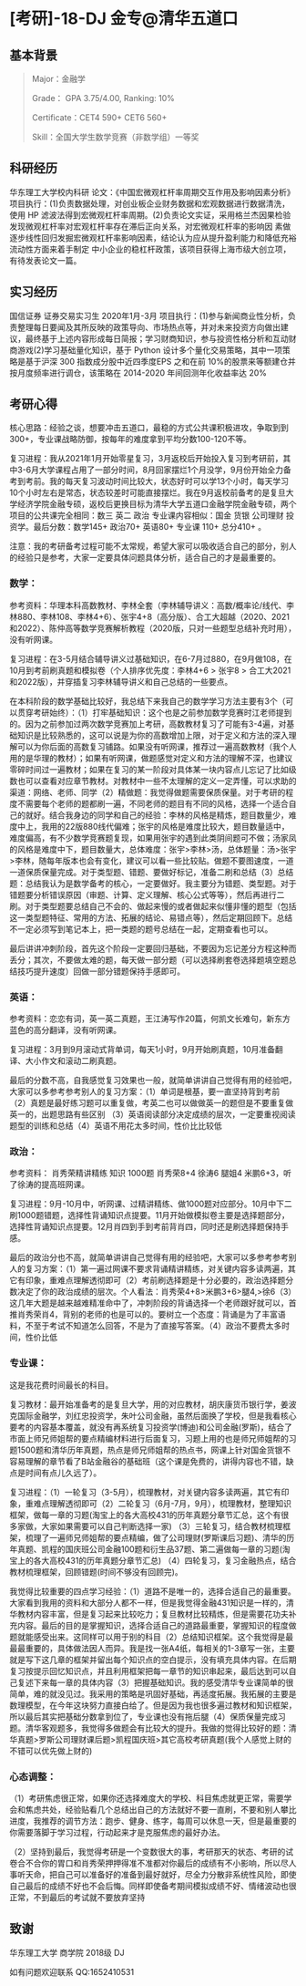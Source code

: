 # [**考研]-18-DJ** 金专@清华五道口

## **基本背景**

> Major：金融学 
>
> Grade： GPA 3.75/4.00, Ranking: 10%
>
> Certificate：CET4 590+ CET6 560+
>
> Skill：全国大学生数学竞赛（非数学组）一等奖

## **科研经历**

华东理工大学校内科研 论文：《中国宏微观杠杆率周期交互作用及影响因素分析》 项目执行：(1)负责数据处理，对创业板企业财务数据和宏观数据进行数据清洗，使用 HP 滤波法得到宏微观杠杆率周期。(2)负责论文实证，采用格兰杰因果检验发现微观杠杆率对宏观杠杆率存在滞后正向关系，对宏微观杠杆率的影响因 素做逐步线性回归发掘宏微观杠杆率影响因素，结论认为应从提升盈利能力和降低充裕流动性方面来着手制定 中小企业的稳杠杆政策，该项目获得上海市级大创立项，有待发表论文一篇。

## **实习经历**

国信证券 证券交易实习生 2020年1月-3月 项目执行：(1)参与新闻商业性分析，负责整理每日要闻及其所反映的政策导向、市场热点等，并对未来投资方向做出建议，最终基于上述内容形成每日简报；学习财商知识，参与投资性格分析和互动财商游戏(2)学习基础量化知识，基于 Python 设计多个量化交易策略，其中一项策略是基于沪深 300 指数成分股中近四季度EPS 之和在前 10%的股票来等额建仓并按月度频率进行调仓，该策略在 2014-2020 年间回测年化收益率达 20%

## **考研心得**

核心思路：经验之谈，想要冲击五道口，最稳的方式公共课积极进攻，争取到到300+，专业课战略防御，按每年的难度拿到平均分数100-120不等。

复习进程：我从2021年1月开始零星复习，3月返校后开始投入复习到考研前，其中3-6月大学课程占用了一部分时间，8月回家摆烂1个月没学，9月份开始全力备考到考前。我的每天复习波动时间比较大，状态好时可以学13个小时，每天学习10个小时左右是常态，状态较差时可能直接摆烂。我在9月返校前备考的是复旦大学经济学院金融专硕，返校后更换目标为清华大学五道口金融学院金融专硕，两个项目的公共课完全相同：数三 英二 政治 专业课内容相似：国金 货银 公司理财 投资学。最后分数：数学145+ 政治70+ 英语80+ 专业课 110+ 总分410+ 。

注意：我的考研备考过程可能不太常规，希望大家可以吸收适合自己的部分，别人的经验只是参考，大家一定要具体问题具体分析，适合自己的才是最重要的。

### **数学：**

参考资料：华理本科高数教材、李林全套（李林辅导讲义：高数/概率论/线代、李林880、李林108、李林4+6）、张宇4+8（高分版）、合工大超越（2020、2021和2022）、陈仲高等数学竞赛解析教程（2020版，只对一些题型总结补充时用），没有听网课。

复习进程：在3-5月结合辅导讲义过基础知识，在6-7月过880，在9月做108，在10月到考前刷真题和模拟卷（个人排序优先度：李林4+6 > 张宇8 > 合工大2021和2022版），并穿插复习李林辅导讲义和自己总结的一些要点。

在本科阶段的数学基础比较好，我总结下来我自己的数学学习方法主要有3个（可以贯穿考研始终）：（1）打牢基础知识：这个也是之前参加数学竞赛时江老师提到的。因为之前参加过两次数学竞赛加上考研，高数教材复习了可能有3-4遍，对基础知识是比较熟悉的，这可以说是为你的高数增加上限，对于定义和方法的深入理解可以为你后面的高数复习铺路。如果没有听网课，推荐过一遍高数教材（我个人用的是华理的教材）；如果有听网课，做题感觉对定义和方法的理解不深，也建议零碎时间过一遍教材；如果在复习的某一阶段对具体某一块内容点儿忘记了比如级数也可以查看对应章节教材。对教材中一些不太理解的定义一定弄懂，可以求助的渠道：网络、老师、同学（2）精做题：我觉得做题需要保质保量。对于考研的程度不需要每个老师的题都刷一遍，不同老师的题目有不同的风格，选择一个适合自己的就好。结合我身边的同学和自己的经验：李林的风格是精炼，题目数量少，难度中上，我用的22版880线代偏难；张宇的风格是难度比较大，题目数量适中，难度偏高，有不少数学竞赛题复现，如果用张宇的遇到此类阴间题可不做；汤家凤的风格是难度中下，题目数量大，总体难度：张宇>李林>汤，总体题量：汤>张宇>李林，随每年版本也会有变化，建议可以看一些比较贴。做题不要图速度，一道一道保质保量完成。对于类型题、错题、要做好标记，准备二刷和总结（3）总结题：总结我认为是数学备考的核心，一定要做好。我主要分为错题、类型题。对于错题要分析错误原因（审题、计算、定义理解、核心公式等等），然后再进行二刷。对于类型题要总结自己不会的、做起来慢的或者做起来似懂非懂的题型（包括这一类型题特征、常用的方法、拓展的结论、易错点等），然后定期回顾下。总结不一定必须写到笔记本上，把一类题的题号总结在一起，定期查看也可以。

最后讲讲冲刺阶段，首先这个阶段一定要回归基础，不要因为忘记差分方程这种而丢分；其次，不要做太难的题，每天做一部分题（可以选择刷套卷选择题填空题总结技巧提升速度）回做一部分错题保持手感即可。

### **英语：**

参考资料：恋恋有词，英一英二真题，王江涛写作20篇，何凯文长难句，新东方蓝色的高分翻译，没有听网课。

复习进程：3月到9月滚动式背单词，每天1小时，9月开始刷真题，10月准备翻译、大小作文和滚动二刷真题。

最后的分数不高，自我感觉复习效果也一般，就简单讲讲自己觉得有用的经验吧，大家可以多参考参考别人的复习方案：（1）单词是根基，要一直坚持背到考前 （2）真题是最好练习题可以重复做，考英二也可以做做英一的题但是不要重复做英一的，出题思路有些区别 （3）英语阅读部分决定成绩的层次，一定要重视阅读题型的训练和总结（4）英语不用花太多时间，性价比比较低

### **政治：**

参考资料： 肖秀荣精讲精练 知识 1000题 肖秀荣8+4 徐涛6 腿姐4 米鹏6+3，听了徐涛的提高班网课。

复习进程：9月-10月中，听网课、过精讲精练、做1000题对应部分。10月中下二刷1000题错题，选择性背诵知识点提要。11月开始做模拟卷主要是选择题部分，选择性背诵知识点提要。12月肖四到手到考前背肖四，同时还是刷选择题保持手感。

最后的政治分也不高，就简单讲讲自己觉得有用的经验吧，大家可以多参考参考别人的复习方案：（1）第一遍过网课不要求背诵精讲精练，对关键内容多读两遍，其它有印象，重难点理解透彻即可（2）考前刷选择题是十分必要的，政治选择题分数决定了你的政治成绩的层次。个人看法：肖秀荣4+8>米鹏3+6>腿4,>徐6（3）这几年大题是越来越难精准命中了，冲刺阶段的背诵选择一个老师跟好就可以，首推肖秀荣肖4，背别的老师的也是可以的。要树立一个态度：背诵是为了丰富语料，不至于考试不知道怎么回答，不是为了直接写答案。（4）政治不要费太多时间，性价比低

### **专业课：**

这是我花费时间最长的科目。

复习教材：最开始准备考的是复旦大学，用的对应教材，胡庆康货币银行学，姜波克国际金融学，刘红忠投资学，朱叶公司金融，虽然后面换了学校，但是我看核心要考的内容基本覆盖，就没有再系统复习投资学(博迪)和公司金融(罗斯)，结合了市面上师兄师姐帮的要点精编材料进行后面复习，习题上用的也是师兄师姐帮的习题1500题和清华历年真题，热点是师兄师姐帮的热点书，网课上针对国金货银不容易理解的章节看了B站金融谷的基础班（这个课是免费的，讲得内容也不错，缺点是时间有点儿久远了）。

复习进程：（1）一轮复习（3-5月），梳理教材，对关键内容多读两遍，其它有印象，重难点理解透彻即可（2）二轮复习（6月-7月，9月），梳理教材，整理知识框架，做每一章的习题(淘宝上的各大高校431的历年真题分章节汇总，这个有很多家做，大家如果需要可以自己判断选择一家) （3）三轮复习，结合教材梳理框架，梳理了一遍师兄师姐帮的要点精编，做了公司理财(罗斯课后习题)、清华的历年真题、凯程的国庆班公司金融100题和衍生品37题、第二遍做每一章的习题(淘宝上的各大高校431的历年真题分章节汇总) （4）四轮复习，复习金融热点，结合教材梳理框架，回顾错题(时间不够没有回顾完)。

我觉得比较重要的四点学习经验：（1）道路不是唯一的，选择合适自己的最重要。大家看到我用的资料和大部分人都不一样，但是我觉得金融431知识是一样的，清华教材内容丰富，但是复习起来比较吃力；复旦教材比较精炼，但是需要花功夫补充内容。最后的目的是掌握知识，选择合适自己的道路最重要，掌握知识的程度做题就能感受出来。这同样可以用于别的科目（2）总结知识框架。这个我觉得是最最最重要的，具体做法因人而异。我是找一张A4纸，每相关的1-3章写一张，主要就是写下这几章的框架并留出每个知识点的空白提示，没有填充具体内容。在后期复习按提示回忆知识点，并且利用框架把每一章节的知识串起来，最后达到可以自己复述下来每一章的具体内容（3）把握基础知识。我的感受清华专业课简单的很简单，难的就没见过。我采用的策略是巩固好基础，再适度拓展。我拓展的主要是数理模型，在今年这块努力直接白给了。但是因为我也很多遍过教材和知识框架，所以最后其实把基础分数拿到位了，专业课也没有拖后腿（4）保质保量完成习题。清华客观题多，我觉得多做题会有比较大的提升。我做的觉得比较好的题：清华真题>罗斯公司理财课后题>凯程国庆班>其它高校考研真题(我个人感觉上财的不错可以优先做上财的)

### **心态调整：**

（1）考研焦虑很正常，如果你还选择难度大的学校、科目焦虑就更正常，需要学会和焦虑共处，经验贴看几个总结出自己的方法就好不要一直刷，不要和别人攀比进度，我推荐的调节方法：跑步、健身、练字，每周可以休息一天，但是最重要的你需要落脚于学习过程，行动起来才是克服焦虑的最好办法。

（2）坚持到最后，我觉得考研是一个变数很大的事，考研那天的状态、考研的试卷合不合你的胃口和肖秀荣押押得准不准都对你最后的成绩有不小影响，所以尽人事听天命，把自己可以准备好的准备到最好就好，尽全力分散非系统性风险，即使自己最后的成绩不好也不会后悔。同样即使备考期间模拟成绩不好、情绪波动也很正常，不到最后的考试就不要放弃坚持

## **致谢**

华东理工大学 商学院 2018级 DJ

如有问题欢迎联系 QQ:1652410531

 

 

 